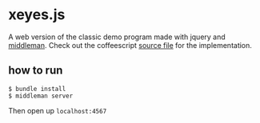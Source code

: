 # xeyes.js

A web version of the classic demo program made with jquery and [middleman](http://middlemanapp.com/). 
Check out the coffeescript [source file](source/javascripts/all.js.coffee) for the implementation.

## how to run

    $ bundle install
    $ middleman server
    
Then open up `localhost:4567`
